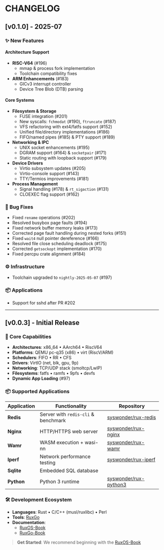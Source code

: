 # CHANGELOG

## [v0.1.0] - 2025-07

### ✨ New Features
#### Architecture Support
- **RISC-V64** (#196)
  - mmap & process fork implementation
  - Toolchain compatibility fixes
- **ARM Enhancements** (#183)
  - GICv3 interrupt controller
  - Device Tree Blob (DTB) parsing

#### Core Systems
- **Filesystem & Storage**
  - FUSE integration (#201)
  - New syscalls: `fchmodat` (#190), `ftruncate` (#187)
  - VFS refactoring with ext4/fatfs support (#152)
  - Unified file/directory implementations (#186)
  - FIFO/named pipes (#185) & PTY support (#189)
- **Networking & IPC**
  - UNIX socket enhancements (#195)
  - DGRAM support (#164) & `socketpair` (#171)
  - Static routing with loopback support (#179)
- **Device Drivers**
  - Virtio subsystem updates (#205)
  - Virtio-console support (#143)
  - TTY/Termios improvements (#181)
- **Process Management**
  - Signal handling (#178) & `rt_sigaction` (#131)
  - CLOEXEC flag support (#162)

### 🐛 Bug Fixes
- Fixed `rename` operations (#202)
- Resolved busybox page faults (#194)
- Fixed network buffer memory leaks (#173)
- Corrected page fault handling during nested forks (#151)
- Fixed `wait4` null pointer dereference (#166)
- Resolved file close scheduling deadlock (#175)
- Corrected `getsockopt` implementation (#170)
- Fixed percpu crate alignment (#184)

### ⚙️ Infrastructure
- Toolchain upgraded to `nightly-2025-05-07` (#197)

### 📦 Applications
- Support for sshd after PR #202

---

## [v0.0.3] - Initial Release

### 🚀 Core Capabilities
- **Architectures**: x86_64 • AArch64 • RiscV64
- **Platforms**: QEMU pc-q35 (x86) • virt (RiscV/ARM)
- **Schedulers**: FIFO • RR • CFS
- **Drivers**: VirtIO (net, blk, gpu, 9p)
- **Networking**: TCP/UDP stack (smoltcp/LwIP)
- **Filesystems**: fatfs • ramfs • 9pfs • devfs
- **Dynamic App Loading** (#97)

### 📦 Supported Applications
| Application | Functionality | Repository |
|-------------|---------------|------------|
| **Redis** | Server with `redis-cli` & benchmark | [syswonder/rux-redis](https://github.com/syswonder/rux-redis) |
| **Nginx** | HTTP/HTTPS web server | [syswonder/rux-nginx](https://github.com/syswonder/rux-nginx) |
| **Wamr** | WASM execution + wasi-nn | [syswonder/rux-wamr](https://github.com/syswonder/rux-wamr) |
| **Iperf** | Network performance testing | [syswonder/rux-iperf](https://github.com/syswonder/rux-iperf) |
| **Sqlite** | Embedded SQL database | |
| **Python** | Python 3 runtime | [syswonder/rux-python3](https://github.com/syswonder/rux-python3) |

### 🛠️ Development Ecosystem
- **Languages**: Rust • C/C++ (musl/ruxlibc) • Perl
- **Tools**: [RuxGo](https://github.com/syswonder/ruxgo)
- **Documentation**:
  - [RuxOS-Book](https://ruxos.syswonder.org)
  - [RuxGo-Book](https://ruxgo.syswonder.org)

> **Get Started**: We recommend beginning with the [RuxOS-Book](https://ruxos.syswonder.org)
